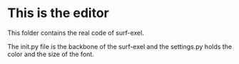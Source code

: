# This is the editor

This folder contains the real code of surf-exel.

The init.py file is the backbone of the surf-exel and the settings.py holds the color and the size of the font.
 